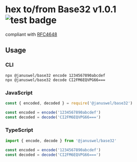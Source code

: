 # hex to/from Base32 v1.0.1 ![test badge](https://github.com/januswel/base32/workflows/test/badge.svg)

compliant with [RFC4648](https://tools.ietf.org/html/rfc4648)

## Usage

### CLI

```console
npx @januswel/base32 encode 1234567890abcdef
npx @januswel/base32 decode CI2FM6EQVPG66===
```

### JavaScript

```javascript
const { encoded, decoded } = require('@januswel/base32')

const encoded = encode('1234567890abcdef')
const decoded = decode('CI2FM6EQVPG66===')
```

### TypeScript

```javascript
import { encode, decode } from '@januswel/base32'

const encoded = encode('1234567890abcdef')
const decoded = decode('CI2FM6EQVPG66===')
```

